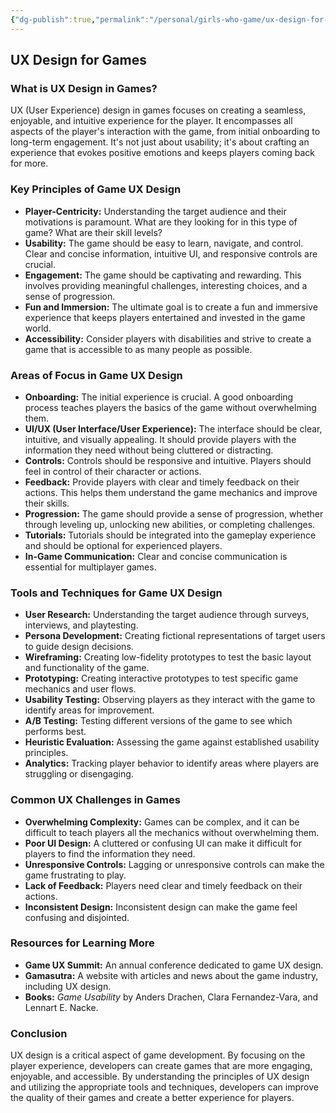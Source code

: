 ```yaml
---
{"dg-publish":true,"permalink":"/personal/girls-who-game/ux-design-for-games/","dgPassFrontmatter":true}
---
```



## UX Design for Games

### What is UX Design in Games?

UX (User Experience) design in games focuses on creating a seamless, enjoyable, and intuitive experience for the player. It encompasses all aspects of the player's interaction with the game, from initial onboarding to long-term engagement. It's not just about usability; it's about crafting an experience that evokes positive emotions and keeps players coming back for more.

### Key Principles of Game UX Design

*   **Player-Centricity:** Understanding the target audience and their motivations is paramount. What are they looking for in this type of game? What are their skill levels?
*   **Usability:** The game should be easy to learn, navigate, and control. Clear and concise information, intuitive UI, and responsive controls are crucial.
*   **Engagement:** The game should be captivating and rewarding. This involves providing meaningful challenges, interesting choices, and a sense of progression.
*   **Fun and Immersion:** The ultimate goal is to create a fun and immersive experience that keeps players entertained and invested in the game world.
*   **Accessibility:** Consider players with disabilities and strive to create a game that is accessible to as many people as possible.

### Areas of Focus in Game UX Design

*   **Onboarding:** The initial experience is crucial. A good onboarding process teaches players the basics of the game without overwhelming them.
*   **UI/UX (User Interface/User Experience):** The interface should be clear, intuitive, and visually appealing. It should provide players with the information they need without being cluttered or distracting.
*   **Controls:** Controls should be responsive and intuitive. Players should feel in control of their character or actions.
*   **Feedback:** Provide players with clear and timely feedback on their actions. This helps them understand the game mechanics and improve their skills.
*   **Progression:** The game should provide a sense of progression, whether through leveling up, unlocking new abilities, or completing challenges.
*   **Tutorials:** Tutorials should be integrated into the gameplay experience and should be optional for experienced players.
*   **In-Game Communication:** Clear and concise communication is essential for multiplayer games.

### Tools and Techniques for Game UX Design

*   **User Research:** Understanding the target audience through surveys, interviews, and playtesting.
*   **Persona Development:** Creating fictional representations of target users to guide design decisions.
*   **Wireframing:** Creating low-fidelity prototypes to test the basic layout and functionality of the game.
*   **Prototyping:** Creating interactive prototypes to test specific game mechanics and user flows.
*   **Usability Testing:** Observing players as they interact with the game to identify areas for improvement.
*   **A/B Testing:** Testing different versions of the game to see which performs best.
*   **Heuristic Evaluation:** Assessing the game against established usability principles.
*   **Analytics:** Tracking player behavior to identify areas where players are struggling or disengaging.

### Common UX Challenges in Games

*   **Overwhelming Complexity:** Games can be complex, and it can be difficult to teach players all the mechanics without overwhelming them.
*   **Poor UI Design:** A cluttered or confusing UI can make it difficult for players to find the information they need.
*   **Unresponsive Controls:** Lagging or unresponsive controls can make the game frustrating to play.
*   **Lack of Feedback:** Players need clear and timely feedback on their actions.
*   **Inconsistent Design:** Inconsistent design can make the game feel confusing and disjointed.

### Resources for Learning More

*   **Game UX Summit:** An annual conference dedicated to game UX design.
*   **Gamasutra:** A website with articles and news about the game industry, including UX design.
*   **Books:** *Game Usability* by Anders Drachen, Clara Fernandez-Vara, and Lennart E. Nacke.

### Conclusion

UX design is a critical aspect of game development. By focusing on the player experience, developers can create games that are more engaging, enjoyable, and accessible. By understanding the principles of UX design and utilizing the appropriate tools and techniques, developers can improve the quality of their games and create a better experience for players.
